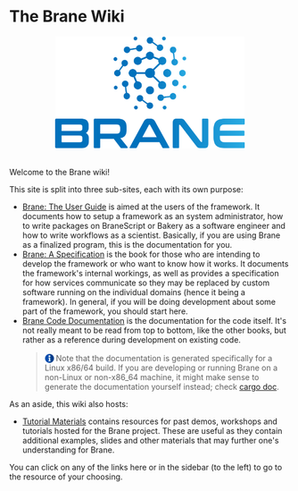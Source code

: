 # The Brane Wiki

<div align="center"><img src="./assets/img/brane_logo.png" alt="Brane logo" style="height: 200px;"/></div>
<br>

Welcome to the Brane wiki!

This site is split into three sub-sites, each with its own purpose:
- [Brane: The User Guide](./user-guide.html) is aimed at the users of the framework. It documents how to setup a framework as an system administrator, how to write packages on BraneScript or Bakery as a software engineer and how to write workflows as a scientist. Basically, if you are using Brane as a finalized program, this is the documentation for you.
- [Brane: A Specification](./specification.html) is the book for those who are intending to develop the framework or who want to know how it works. It documents the framework's internal workings, as well as provides a specification for how services communicate so they may be replaced by custom software running on the individual domains (hence it being a framework). In general, if you will be doing development about some part of the framework, you should start here.
- [Brane Code Documentation](./docs.html) is the documentation for the code itself. It's not really meant to be read from top to bottom, like the other books, but rather as a reference during development on existing code.
  > <img src="./assets/img/info.png" alt="drawing" width="16" style="margin-top: 3px; margin-bottom: -3px"/> Note that the documentation is generated specifically for a Linux x86/64 build. If you are developing or running Brane on a non-Linux or non-x86_64 machine, it might make sense to generate the documentation yourself instead; check [cargo doc](https://doc.rust-lang.org/cargo/commands/cargo-doc.html).

As an aside, this wiki also hosts:
- [Tutorial Materials](./tutorials.html) contains resources for past demos, workshops and tutorials hosted for the Brane project. These are useful as they contain additional examples, slides and other materials that may further one's understanding for Brane.

You can click on any of the links here or in the sidebar (to the left) to go to the resource of your choosing.
